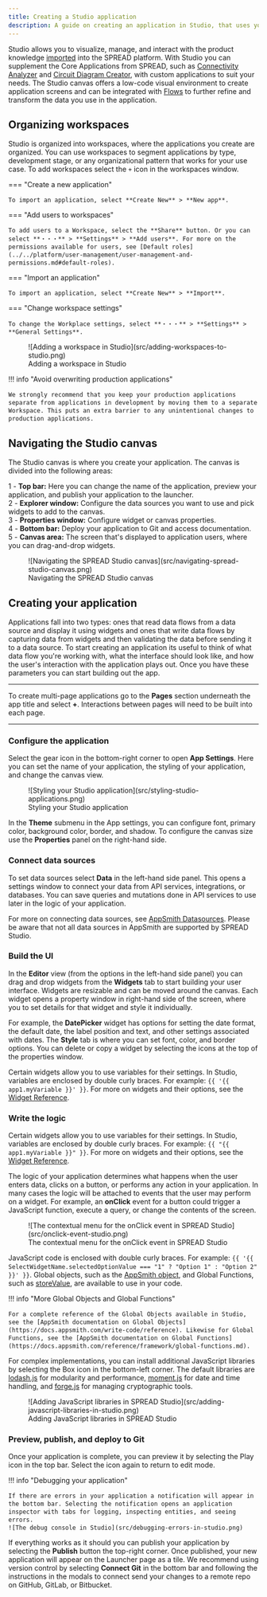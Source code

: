 ```yaml
---
title: Creating a Studio application
description: A guide on creating an application in Studio, that uses your product knowledge.
---
```


<!--
README

For guidance on how to write documenation, see https://dev.stage.spread.ai/docs/contributor/guide.html. Contact Documentation when this document is ready for review.
-->

Studio allows you to visualize, manage, and interact with the product knowledge [imported](../data-import/data-import-overview.md) into the SPREAD platform. With Studio you can supplement the Core Applications from SPREAD, such as [Connectivity Analyzer](../../applications/using-connectivity-analyzer/connectivity-analyzer-overview.md) and [Circuit Diagram Creator](../../applications/using-circuit-diagram-creator/circuit-diagram-creator-overview.md), with custom applications to suit your needs. The Studio canvas offers a low-code visual environment to create application screens and can be integrated with [Flows](../using-flows/using-flows-overview.md) to further refine and transform the data you use in the application.

## Organizing workspaces

Studio is organized into workspaces, where the applications you create are organized. You can use workspaces to segment applications by type, development stage, or any organizational pattern that works for your use case. To add workspaces select the `+` icon in the workspaces window.

=== "Create a new application"

	To import an application, select **Create New** > **New app**.

=== "Add users to workspaces"

	To add users to a Workspace, select the **Share** button. Or you can select **・・・** > **Settings** > **Add users**. For more on the permissions available for users, see [Default roles](../../platform/user-management/user-management-and-permissions.md#default-roles).

=== "Import an application"

	To import an application, select **Create New** > **Import**.

=== "Change workspace settings"

	To change the Workplace settings, select **・・・** > **Settings** > **General Settings**.

<figure markdown="span">
	![Adding a workspace in Studio](src/adding-workspaces-to-studio.png)
	<figcaption>Adding a workspace in Studio</figcaption>
</figure>

!!! info "Avoid overwriting production applications"

    We strongly recommend that you keep your production applications separate from applications in development by moving them to a separate Workspace. This puts an extra barrier to any unintentional changes to production applications.

## Navigating the Studio canvas

The Studio canvas is where you create your application. The canvas is divided into the following areas:

1 - **Top bar:** Here you can change the name of the application, preview your application, and publish your application to the launcher.<br>
2 - **Explorer window:** Configure the data sources you want to use and pick widgets to add to the canvas.<br>
3 - **Properties window:** Configure widget or canvas properties.<br>
4 - **Bottom bar:** Deploy your application to Git and access documentation.<br>
5 - **Canvas area:** The screen that's displayed to application users, where you can drag-and-drop widgets.<br>

<figure markdown="span">
	![Navigating the SPREAD Studio canvas](src/navigating-spread-studio-canvas.png)
	<figcaption>Navigating the SPREAD Studio canvas</figcaption>
</figure>

## Creating your application

Applications fall into two types: ones that read data flows from a data source and display it using widgets and ones that write data flows by capturing data from widgets and then validating the data before sending it to a data source. To start creating an application its useful to think of what data flow you're working with, what the interface should look like, and how the user's interaction with the application plays out. Once you have these parameters you can start building out the app.

---

To create multi-page applications go to the **Pages** section underneath the app title and select **+**. Interactions between pages will need to be built into each page.

---

### Configure the application

Select the gear icon in the bottom-right corner to open **App Settings**. Here you can set the name of your application, the styling of your application, and change the canvas view.

<figure markdown="span">
	![Styling your Studio application](src/styling-studio-applications.png)
	<figcaption>Styling your Studio application</figcaption>
</figure>

In the **Theme** submenu in the App settings, you can configure font, primary color, background color, border, and shadow. To configure the canvas size use the **Properties** panel on the right-hand side.

### Connect data sources

To set data sources select **Data** in the left-hand side panel. This opens a settings window to connect your data from API services, integrations, or databases. You can save queries and mutations done in API services to use later in the logic of your application.

For more on connecting data sources, see [AppSmith Datasources](https://docs.appsmith.com/connect-data/reference). Please be aware that not all data sources in AppSmith are supported by SPREAD Studio.

### Build the UI

In the **Editor** view (from the options in the left-hand side panel) you can drag and drop widgets from the **Widgets** tab to start building your user interface. Widgets are resizable and can be moved around the canvas. Each widget opens a property window in right-hand side of the screen, where you to set details for that widget and style it individually.

For example, the **DatePicker** widget has options for setting the date format, the default date, the label position and text, and other settings associated with dates. The **Style** tab is where you can set font, color, and border options. You can delete or copy a widget by selecting the icons at the top of the properties window.

Certain widgets allow you to use variables for their settings. In Studio, variables are enclosed by double curly braces. For example: `{{ '{{ app1.myVariable }}' }}`. For more on widgets and their options, see the [Widget Reference](reference/studio-widget-reference.md).

### Write the logic

Certain widgets allow you to use variables for their settings. In Studio, variables are enclosed by double curly braces. For example: `{{ "{{ app1.myVariable }}" }}`. For more on widgets and their options, see the [Widget Reference](reference/studio-widget-reference.md).

The logic of your application determines what happens when the user enters data, clicks on a button, or performs any action in your application. In many cases the logic will be attached to events that the user may perform on a widget. For example, an **onClick** event for a button could trigger a JavaScript function, execute a query, or change the contents of the screen.

<figure markdown="span">
	![The contextual menu for the onClick event in SPREAD Studio](src/onclick-event-studio.png)
	<figcaption>The contextual menu for the onClick event in SPREAD Studio</figcaption>
</figure>

JavaScript code is enclosed with double curly braces. For example: `{{ '{{ SelectWidgetName.selectedOptionValue === "1" ? "Option 1" : "Option 2" }}' }}`. Global objects, such as the [AppSmith object](https://docs.appsmith.com/reference/appsmith-framework/context-object), and Global Functions, such as [storeValue](https://docs.appsmith.com/reference/framework/global-functions.md/store-value), are available to use in your code.

!!! info "More Global Objects and Global Functions"

    For a complete reference of the Global Objects available in Studio, see the [AppSmith documentation on Global Objects](https://docs.appsmith.com/write-code/reference). Likewise for Global Functions, see the [AppSmith documentation on Global Functions](https://docs.appsmith.com/reference/framework/global-functions.md).

For complex implementations, you can install additional JavaScript libraries by selecting the Box icon in the bottom-left corner. The default libraries are [lodash.js](https://lodash.com/) for modularity and performance, [moment.js](https://momentjs.com/) for date and time handling, and [forge.js](https://github.com/digitalbazaar/forge) for managing cryptographic tools.

<figure markdown="span">
	![Adding JavaScript libraries in SPREAD Studio](src/adding-javascript-libraries-in-studio.png)
	<figcaption>Adding JavaScript libraries in SPREAD Studio</figcaption>
</figure>

### Preview, publish, and deploy to Git

Once your application is complete, you can preview it by selecting the Play icon in the top bar. Select the icon again to return to edit mode.

!!! info "Debugging your application"

    If there are errors in your application a notification will appear in the bottom bar. Selecting the notification opens an application inspector with tabs for logging, inspecting entities, and seeing errors.
    ![The debug console in Studio](src/debugging-errors-in-studio.png)

If everything works as it should you can publish your application by selecting the **Publish** button the top-right corner. Once published, your new application will appear on the Launcher page as a tile. We recommend using version control by selecting **Connect Git** in the bottom bar and following the instructions in the modals to connect send your changes to a remote repo on GitHub, GitLab, or Bitbucket.
